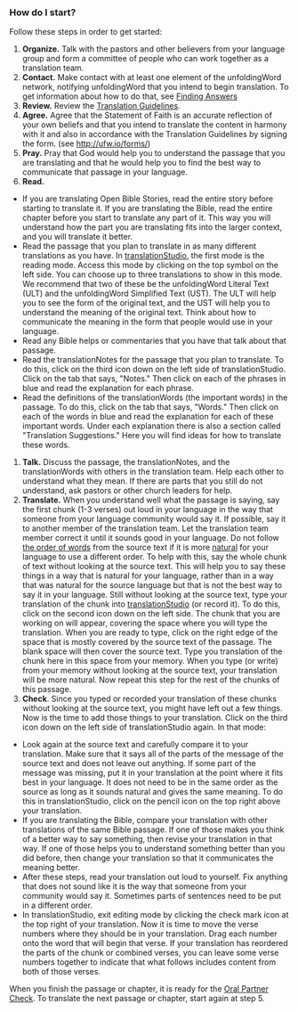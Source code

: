 
### How do I start?

Follow these steps in order to get started:

1. **Organize.** Talk with the pastors and other believers from your language group and form a committee of people who can work together as a translation team. 
1. **Contact.**  Make contact with at least one element of the unfoldingWord network, notifying unfoldingWord that you intend to begin translation. To get information about how to do that, see [Finding Answers](../../intro/finding-answers/01.md)
1. **Review.**  Review the [Translation Guidelines](../../intro/translation-guidelines/01.md).
1. **Agree.**  Agree that the Statement of Faith is an accurate reflection of your own beliefs and that you intend to translate the content in harmony with it and also in accordance with the Translation Guidelines by signing the form. (see http://ufw.io/forms/)
1. **Pray.** Pray that God would help you to understand the passage that you are translating and that he would help you to find the best way to communicate that passage in your language.
1. **Read.** 
  * If you are translating Open Bible Stories, read the entire story before starting to translate it. If you are translating the Bible, read the entire chapter before you start to translate any part of it. This way you will understand how the part you are translating fits into the larger context, and you will translate it better.
  * Read the passage that you plan to translate in as many different translations as you have. In [translationStudio](../../process/setup-ts/01.md), the first mode is the reading mode. Access this mode by clicking on the top symbol on the left side. You can choose up to three translations to show in this mode. We recommend that two of these be the unfoldingWord Literal Text (ULT) and the unfoldingWord Simplified Text (UST). The ULT will help you to see the form of the original text, and the UST will help you to understand the meaning of the original text. Think about how to communicate the meaning in the form that people would use in your language.  
  * Read any Bible helps or commentaries that you have that talk about that passage.
  * Read the translationNotes for the passage that you plan to translate. To do this, click on the third icon down on the left side of translationStudio. Click on the tab that says, "Notes." Then click on each of the phrases in blue and read the explanation for each phrase.
  * Read the definitions of the translationWords (the important words) in the passage. To do this, click on the tab that says, "Words." Then click on each of the words in blue and read the explanation for each of these important words. Under each explanation there is also a section called "Translation Suggestions." Here you will find ideas for how to translate these words.
1. **Talk.** Discuss the passage, the translationNotes, and the translationWords with others in the translation team. Help each other to understand what they mean. If there are parts that you still do not understand, ask pastors or other church leaders for help.
2. **Translate.** When you understand well what the passage is saying, say the first chunk (1-3 verses) out loud in your language in the way that someone from your language community would say it. If possible, say it to another member of the translation team. Let the translation team member correct it until it sounds good in your language. Do not follow [the order of words](../translate-wforw/01.md) from the source text if it is more [natural](../guidelines-natural/01.md) for your language to use a different order. To help with this, say the whole chunk of text without looking at the source text. This will help you to say these things in a way that is natural for your language, rather than in a way that was natural for the source language but that is not the best way to say it in your language. Still without looking at the source text, type your translation of the chunk into [translationStudio](../../process/setup-ts/01.md) (or record it). To do this, click on the second icon down on the left side. The chunk that you are working on will appear, covering the space where you will type the translation. When you are ready to type, click on the right edge of the space that is mostly covered by the source text of the passage. The blank space will then cover the source text. Type you translation of the chunk here in this space from your memory. When you type (or write) from your memory without looking at the source text, your translation will be more natural. Now repeat this step for the rest of the chunks of this passage. 
1. **Check**. Since you typed or recorded your translation of these chunks without looking at the source text, you might have left out a few things. Now is the time to add those things to your translation. Click on the third icon down on the left side of translationStudio again. In that mode: 
  * Look again at the source text and carefully compare it to your translation. Make sure that it says all of the parts of the message of the source text and does not leave out anything. If some part of the message was missing, put it in your translation at the point where it fits best in your language. It does not need to be in the same order as the source as long as it sounds natural and gives the same meaning. To do this in translationStudio, click on the pencil icon on the top right above your translation.
  * If you are translating the Bible, compare your translation with other translations of the same Bible passage. If one of those makes you think of a better way to say something, then revise your translation in that way. If one of those helps you to understand something better than you did before, then change your translation so that it communicates the meaning better.
  * After these steps, read your translation out loud to yourself. Fix anything that does not sound like it is the way that someone from your community would say it. Sometimes parts of sentences need to be put in a different order.  
  * In translationStudio, exit editing mode by clicking the check mark icon at the top right of your translation. Now it is time to move the verse numbers where they should be in your translation. Drag each number onto the word that will begin that verse. If your translation has reordered the parts of the chunk or combined verses, you can leave some verse numbers together to indicate that what follows includes content from both of those verses.

When you finish the passage or chapter, it is ready for the [Oral Partner Check](../../checking/peer-check/01.md). To translate the next passage or chapter, start again at step 5.
 